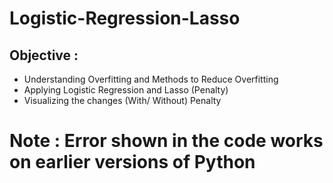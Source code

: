# Logistic-Regression-Lasso

## Objective :
 * Understanding Overfitting and Methods to Reduce Overfitting 
 * Applying Logistic Regression and Lasso (Penalty)
 * Visualizing the changes (With/ Without) Penalty 

# Note : Error shown in the code works on earlier versions of Python

